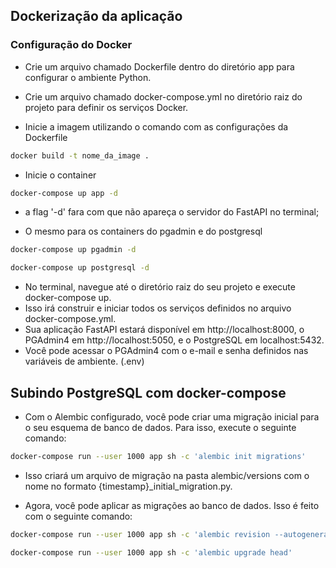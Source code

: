 ## Dockerização da aplicação

### Configuração do Docker

- Crie um arquivo chamado Dockerfile dentro do diretório app para configurar o ambiente Python.

- Crie um arquivo chamado docker-compose.yml no diretório raiz do projeto para definir os serviços Docker.

- Inicie a imagem utilizando o comando com as configurações da Dockerfile

````bash
docker build -t nome_da_image .
````
- Inicie o container

````bash
docker-compose up app -d
````

- a flag '-d' fara com que não apareça o servidor do FastAPI no terminal;

- O mesmo para os containers do pgadmin e do postgresql 
 
````bash
docker-compose up pgadmin -d
````

````bash
docker-compose up postgresql -d
````

- No terminal, navegue até o diretório raiz do seu projeto e execute docker-compose up.
- Isso irá construir e iniciar todos os serviços definidos no arquivo docker-compose.yml.
- Sua aplicação FastAPI estará disponível em http://localhost:8000, o PGAdmin4 em http://localhost:5050, e o PostgreSQL em localhost:5432.
- Você pode acessar o PGAdmin4 com o e-mail e senha definidos nas variáveis de ambiente. (.env)


## Subindo PostgreSQL com docker-compose


- Com o Alembic configurado, você pode criar uma migração inicial para o seu esquema de banco de dados. Para isso, execute o seguinte comando:

````bash
docker-compose run --user 1000 app sh -c 'alembic init migrations'
````
- Isso criará um arquivo de migração na pasta alembic/versions com o nome no formato {timestamp}_initial_migration.py.

- Agora, você pode aplicar as migrações ao banco de dados. Isso é feito com o seguinte comando:


````bash
docker-compose run --user 1000 app sh -c 'alembic revision --autogenerate -m "add categories table"'
````

````bash
docker-compose run --user 1000 app sh -c 'alembic upgrade head'
````

